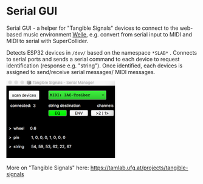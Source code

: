 # Serial GUI



Serial GUI - a helper for "Tangible Signals" devices to connect to the web-based music environment [Welle](https://github.com/JnsVttr/Welle), e.g. convert from serial input to MIDI and MIDI to serial with SuperCollider. 



Detects ESP32 devices in ```/dev/``` based on the namespace ```*SLAB*``` . Connects to serial ports and sends a serial command to each device to request identification (response e.g. "string"). Once identified, each devices is assigned to send/receive serial messages/ MIDI messages. 



<img src="Serial GUI.png" alt="Serial GUI" style="zoom:40%;" />

More on "Tangible Signals" here: https://tamlab.ufg.at/projects/tangible-signals

